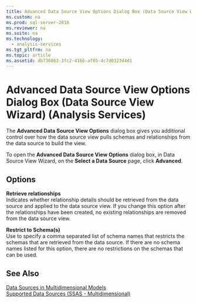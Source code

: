 ```yaml
---
title: Advanced Data Source View Options Dialog Box (Data Source View Wizard) (Analysis Services)
ms.custom: na
ms.prod: sql-server-2016
ms.reviewer: na
ms.suite: na
ms.technology: 
  - analysis-services
ms.tgt_pltfrm: na
ms.topic: article
ms.assetid: db736863-3fc2-4166-af05-4c7d0323d4d1
---
```

# Advanced Data Source View Options Dialog Box (Data Source View Wizard) (Analysis Services)
  The **Advanced Data Source View Options** dialog box gives you additional control over how the data source view pulls schemas and relationships from the data source to build the view.  
  
 To open the **Advanced Data Source View Options** dialog box, in Data Source View Wizard, on the **Select a Data Source** page, click **Advanced**.  
  
## Options  
 **Retrieve relationships**  
 Indicates whether relationship details should be retrieved from the data source and applied to the data source view. If you change this option after the relationships have been created, no existing relationships are removed from the data source view.  
  
 **Restrict to Schema(s)**  
 Use to specify a comma separated list of schema names that restricts the schemas that are retrieved from the data source. If there are no schema names listed for this option, there are no restrictions on the schemas that can be used.  
  
## See Also  
 [Data Sources in Multidimensional Models](../../Topics/TopicNameNotContainA/Data-Sources-in-Multidimensional-Models.md)   
 [Supported Data Sources &#40;SSAS - Multidimensional&#41;](../../Topics/TopicNameNotContainA/Supported-Data-Sources--SSAS---Multidimensional-.md)  
  
  